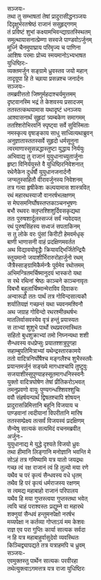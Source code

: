 सञ्जयः-  
तथा तु सम्भाषतां तेषां प्रादुरासीद्धनञ्जयः  
दिदृक्षुर्भरतश्रेष्ठं राजानं ससुहृद्गणम्  
तं प्रविष्टं शुभां कक्ष्यामभिवन्द्याग्रतस्स्थितम्  
समुत्थायासनात्प्रेम्णा सस्वजे पाण्डवोऽर्जुनम्  
मूर्ध्नि चैनमुपाघ्राय परिमृज्य च पाणिना  
आशिषः परमाः प्रोच्य स्मयमानोऽभ्यभाषत  
युधिष्ठिरः-  
व्यक्तमर्जुन सङ्ग्रामे ध्रुवस्तव जयो महान्  
तादृग्रूपा हि ते च्छाया प्रसन्नश्च जनार्दनः  
सञ्जयः-   
तमब्रवीत्ततो जिष्णुर्महदाश्चर्यमुत्तमम्  
दृष्टवानस्मि भद्रं ते केशवस्य प्रसादजम्  
ततस्तत्कथयामास यथादृष्टं धनञ्जयः  
आश्वासनार्थं सुहृदां त्र्यम्बकेण समागमम्  
ततश्शिरोभिरवनिं स्पृष्ट्वा सर्वे सुविस्मिताः  
नमस्कृत्य वृषाङ्काय साधु साध्वित्यथाब्रुवन्  
अनुज्ञातास्ततस्सर्वे सुहृदो धर्मसूनुना  
त्वरमाणास्सुसन्नद्धास्तुष्टा युद्धाय निर्ययुः  
अभिवाद्य तु राजानं युयुधानाच्युतार्जुनाः  
हृष्टा विनिर्ययुस्ते वै युधिष्ठिरनिवेशनात्  
रथेनैकेन दुर्धर्षौ युयुधानजनार्दनौ  
जग्मतुस्सहितौ वीरावर्जुनस्य निवेशनम्  
तत्र गत्वा हृषीकेशः कल्पयामास शास्त्रवित्  
रथं महारथस्याजौ वानरर्षभलक्षणम्  
स मेघसमनिर्घोषस्तप्तकाञ्चनभूषणः  
बभौ रथवरः क्लृप्तश्शिशुर्दिवसकृद्यथा  
ततः पुरुषशार्दूलस्सज्जं सर्वं न्यवेदयत्  
रथं पुरुषसिंहस्य सध्वजं सपताकिनम्  
स तु लोके वरः पुंसां किरीटी हेमवर्मधृक्  
बाणी भाणासनी वाहं प्रदक्षिणमवर्तत  
अथ विद्यावयोवृद्धैः क्रियावद्भिर्जितेन्द्रियैः  
स्तूयमानो जयाशीर्भिरारुरोहार्जुनो रथम्  
जैत्रैस्साङ्ग्रामिकैर्मन्त्रैः पूर्वमेव रथोत्तमम्  
अभिमन्त्रितमर्चिष्मानुदयं भास्करो यथा  
स रथे रथिनां श्रेष्ठः काञ्चने काञ्चनावृतः  
विबभौ बहुलार्चिष्मान्मेराविव दिवाकरः  
अन्वारूढौ ततः पार्थं तत्र गोविन्दसात्यकौ  
शर्यातियज्ञं गच्छन्तं यथा च्यवनमश्विनौ  
अथ जग्राह गोविन्दो रथरश्मीन्रथर्षभः  
मातलिर्वासवस्येव वृत्रं हन्तुं प्रयास्यतः  
स ताभ्यां शुशुभे पार्थो रथप्रवरमास्थितः  
सहितो बुधशुक्राभ्यां तमो निघ्नन्यथा शशी  
सैन्धवस्य वधप्रेप्सुः प्रयातश्शत्रुपूगहा  
सहाम्बुपतिमित्राभ्यां यथेन्द्रस्तारकामये  
ततो वादित्रनिर्घोषैश्च मङ्गलैश्च शुभैस्स्तवैः  
प्रयान्तमर्जुनं सङ्ख्ये मागधाश्चापि तुष्टुवुः  
सजयाशीस्सुपुण्याहस्सूतमागधनिस्स्वनैः  
युक्तो वादित्रघोषेण तेषां प्रीतिकरोऽभवत्  
तमनुप्रवणो वायुः पुण्यगन्धश्शिवश्शुचिः  
ववौ संहर्षयन्पार्थं द्विषतश्चापि शोषयन्  
प्रादुरासन्निमित्तानि बहूनि विजयाय च  
पाण्डवानां त्वदीयानां विपरीतानि मारिष  
ततस्सम्प्रेक्ष्य तत्सर्वं विजयस्वं प्रदक्षिणम्  
सैन्येषु सात्यकं सत्यमिदं वचनमब्रवीत्  
अर्जुनः-  
युयुधानाद्य मे युद्धे दृश्यते विजयो ध्रुवः  
तथा हीमानि लिङ्गानि मनोज्ञानि भवन्ति मे  
सोऽहं तत्र गमिष्यामि यत्र यातो जयद्रथः  
गच्छ त्वं रक्ष राजानं त्वं हि तुल्यो मया रणे  
यथैव च परं कृत्यं सैन्धवस्य वधे धृतम्  
तथैव हि परं कृत्यं धर्मराजस्य रक्षणम्  
स त्वमद्य महाबाहो राजानं परिपालय  
यथैव हि मया गुप्तस्त्वया गुप्तस्तथा भवेत्  
त्वयि चाहं पराश्वस्तः प्रद्युम्ने वा महारथे  
शक्नुयां सैन्धवं हन्तुमनपेक्षो नरर्षभ  
मय्यपेक्षा न कर्तव्या गोप्ताऽयं मम केशवः  
राज्ञ एव परा गुप्तिः कार्या सात्यक सर्वदा  
न हि यत्र महाबाहुर्वासुदेवो व्यवस्थितः  
किञ्चिद्व्यापद्यते तत्र यत्राहमपि च ध्रुवम्  
सञ्जयः-  
एवमुक्तस्तु पार्थेन सात्यकः परवीरहा  
तथेत्युक्त्वाऽगमत्तत्र यत्र राजा युधिष्ठिरः  
